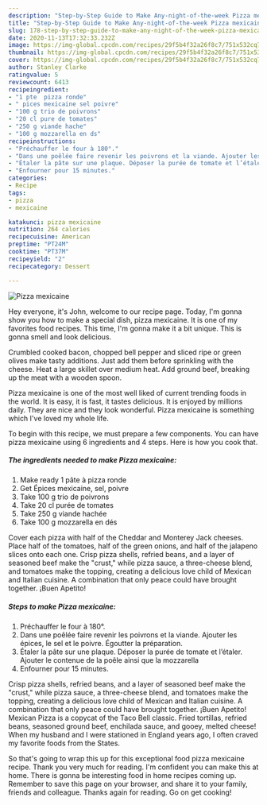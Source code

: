```yaml
---
description: "Step-by-Step Guide to Make Any-night-of-the-week Pizza mexicaine"
title: "Step-by-Step Guide to Make Any-night-of-the-week Pizza mexicaine"
slug: 178-step-by-step-guide-to-make-any-night-of-the-week-pizza-mexicaine
date: 2020-11-13T17:32:33.232Z
image: https://img-global.cpcdn.com/recipes/29f5b4f32a26f8c7/751x532cq70/pizza-mexicaine-photo-principale-de-la-recette.jpg
thumbnail: https://img-global.cpcdn.com/recipes/29f5b4f32a26f8c7/751x532cq70/pizza-mexicaine-photo-principale-de-la-recette.jpg
cover: https://img-global.cpcdn.com/recipes/29f5b4f32a26f8c7/751x532cq70/pizza-mexicaine-photo-principale-de-la-recette.jpg
author: Stanley Clarke
ratingvalue: 5
reviewcount: 6413
recipeingredient:
- "1 pte  pizza ronde"
- " pices mexicaine sel poivre"
- "100 g trio de poivrons"
- "20 cl pure de tomates"
- "250 g viande hache"
- "100 g mozzarella en ds"
recipeinstructions:
- "Préchauffer le four à 180°."
- "Dans une poêlée faire revenir les poivrons et la viande. Ajouter les épices, le sel et le poivre. Égoutter la préparation."
- "Étaler la pâte sur une plaque. Déposer la purée de tomate et l’étaler. Ajouter le contenue de la poêle ainsi que la mozzarella"
- "Enfourner pour 15 minutes."
categories:
- Recipe
tags:
- pizza
- mexicaine

katakunci: pizza mexicaine 
nutrition: 264 calories
recipecuisine: American
preptime: "PT24M"
cooktime: "PT37M"
recipeyield: "2"
recipecategory: Dessert

---
```



![Pizza mexicaine](https://img-global.cpcdn.com/recipes/29f5b4f32a26f8c7/751x532cq70/pizza-mexicaine-photo-principale-de-la-recette.jpg)

Hey everyone, it's John, welcome to our recipe page. Today, I'm gonna show you how to make a special dish, pizza mexicaine. It is one of my favorites food recipes. This time, I'm gonna make it a bit unique. This is gonna smell and look delicious.

Crumbled cooked bacon, chopped bell pepper and sliced ripe or green olives make tasty additions. Just add them before sprinkling with the cheese. Heat a large skillet over medium heat. Add ground beef, breaking up the meat with a wooden spoon.

Pizza mexicaine is one of the most well liked of current trending foods in the world. It is easy, it is fast, it tastes delicious. It is enjoyed by millions daily. They are nice and they look wonderful. Pizza mexicaine is something which I've loved my whole life.


To begin with this recipe, we must prepare a few components. You can have pizza mexicaine using 6 ingredients and 4 steps. Here is how you cook that.

<!--inarticleads1-->

##### The ingredients needed to make Pizza mexicaine:

1. Make ready 1 pâte à pizza ronde
1. Get  Épices mexicaine, sel, poivre
1. Take 100 g trio de poivrons
1. Take 20 cl purée de tomates
1. Take 250 g viande hachée
1. Take 100 g mozzarella en dés


Cover each pizza with half of the Cheddar and Monterey Jack cheeses. Place half of the tomatoes, half of the green onions, and half of the jalapeno slices onto each one. Crisp pizza shells, refried beans, and a layer of seasoned beef make the &#34;crust,&#34; while pizza sauce, a three-cheese blend, and tomatoes make the topping, creating a delicious love child of Mexican and Italian cuisine. A combination that only peace could have brought together. ¡Buen Apetito! 

<!--inarticleads2-->

##### Steps to make Pizza mexicaine:

1. Préchauffer le four à 180°.
1. Dans une poêlée faire revenir les poivrons et la viande. Ajouter les épices, le sel et le poivre. Égoutter la préparation.
1. Étaler la pâte sur une plaque. Déposer la purée de tomate et l’étaler. Ajouter le contenue de la poêle ainsi que la mozzarella
1. Enfourner pour 15 minutes.


Crisp pizza shells, refried beans, and a layer of seasoned beef make the &#34;crust,&#34; while pizza sauce, a three-cheese blend, and tomatoes make the topping, creating a delicious love child of Mexican and Italian cuisine. A combination that only peace could have brought together. ¡Buen Apetito! Mexican Pizza is a copycat of the Taco Bell classic. Fried tortillas, refried beans, seasoned ground beef, enchilada sauce, and gooey, melted cheese! When my husband and I were stationed in England years ago, I often craved my favorite foods from the States. 

So that's going to wrap this up for this exceptional food pizza mexicaine recipe. Thank you very much for reading. I'm confident you can make this at home. There is gonna be interesting food in home recipes coming up. Remember to save this page on your browser, and share it to your family, friends and colleague. Thanks again for reading. Go on get cooking!
